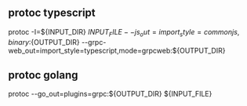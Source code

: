 

## protoc typescript

protoc -I=${INPUT_DIR} ${INPUT_FILE} --js_out=import_style=commonjs,binary:${OUTPUT_DIR} --grpc-web_out=import_style=typescript,mode=grpcweb:${OUTPUT_DIR}

## protoc golang

protoc --go_out=plugins=grpc:${OUTPUT_DIR} ${INPUT_FILE}